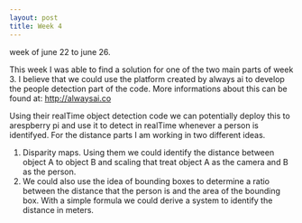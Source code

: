 ```yaml
---
layout: post
title: Week 4
---
```


week of june 22 to june 26.

This week I was able to find a solution for one of the two main parts of week 3.
I believe that we could use the platform created by always ai to develop the people detection part of the code.
More informations about this can be found at:
http://alwaysai.co

Using their realTime object detection code we can potentially deploy this to arespberry pi and use it to detect in realTime whenever a person is identifyed.
For the distance parts I am working in two different ideas.
1. Disparity maps. Using them we could identify the distance between object A to object B and scaling that treat object A as the camera and B as the person.
2. We could also use the idea of bounding boxes to determine a ratio between the distance that the person is and the area of the bounding box. With a simple formula we could derive a system to identify the distance in meters.
